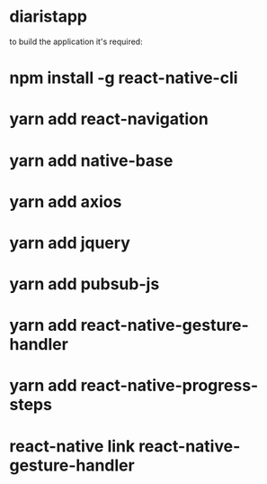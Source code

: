 # diaristapp
to build the application it's required:

# npm install -g react-native-cli
# yarn add react-navigation
# yarn add native-base
# yarn add axios
# yarn add jquery
# yarn add pubsub-js
# yarn add react-native-gesture-handler
# yarn add react-native-progress-steps
# react-native link react-native-gesture-handler
